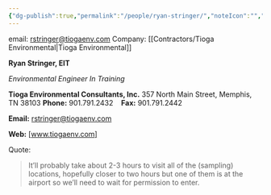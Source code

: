```yaml
---
{"dg-publish":true,"permalink":"/people/ryan-stringer/","noteIcon":"","created":"2025-05-20T10:31:48.545-05:00"}
---
```


email: <rstringer@tiogaenv.com>
Company: [[Contractors/Tioga Environmental\|Tioga Environmental]]

**Ryan Stringer, EIT**

_Environmental Engineer In Training_

**Tioga Environmental Consultants, Inc.**
357 North Main Street, Memphis, TN 38103
**Phone:** 901.791.2432   
**Fax:** 901.791.2442

**Email:** [rstringer@tiogaenv.com](mailto:rstringer@tiogaenv.com "mailto:rstringer@tiogaenv.com")

**Web:** [www.tiogaenv.com]



Quote:
> 
> It’ll probably take about 2-3 hours to visit all of the (sampling) locations, hopefully closer to two hours but one of them is at the airport so we’ll need to wait for permission to enter.